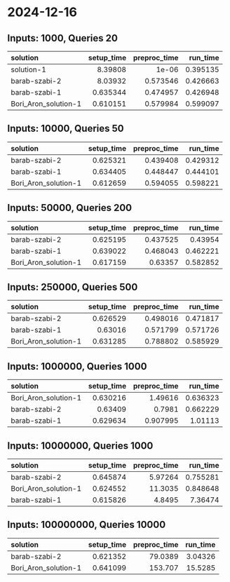 # 2024-12-16

## Inputs: 1000, Queries 20

| solution             |   setup_time |   preproc_time |   run_time |
|:---------------------|-------------:|---------------:|-----------:|
| solution-1           |     8.39808  |       1e-06    |   0.395135 |
| barab-szabi-2        |     8.03932  |       0.573546 |   0.426663 |
| barab-szabi-1        |     0.635344 |       0.474957 |   0.426948 |
| Bori_Aron_solution-1 |     0.610151 |       0.579984 |   0.599097 |

## Inputs: 10000, Queries 50

| solution             |   setup_time |   preproc_time |   run_time |
|:---------------------|-------------:|---------------:|-----------:|
| barab-szabi-2        |     0.625321 |       0.439408 |   0.429312 |
| barab-szabi-1        |     0.634405 |       0.448447 |   0.444101 |
| Bori_Aron_solution-1 |     0.612659 |       0.594055 |   0.598221 |

## Inputs: 50000, Queries 200

| solution             |   setup_time |   preproc_time |   run_time |
|:---------------------|-------------:|---------------:|-----------:|
| barab-szabi-2        |     0.625195 |       0.437525 |   0.43954  |
| barab-szabi-1        |     0.639022 |       0.468043 |   0.462221 |
| Bori_Aron_solution-1 |     0.617159 |       0.63357  |   0.582852 |

## Inputs: 250000, Queries 500

| solution             |   setup_time |   preproc_time |   run_time |
|:---------------------|-------------:|---------------:|-----------:|
| barab-szabi-2        |     0.626529 |       0.498016 |   0.471817 |
| barab-szabi-1        |     0.63016  |       0.571799 |   0.571726 |
| Bori_Aron_solution-1 |     0.631285 |       0.788802 |   0.585929 |

## Inputs: 1000000, Queries 1000

| solution             |   setup_time |   preproc_time |   run_time |
|:---------------------|-------------:|---------------:|-----------:|
| Bori_Aron_solution-1 |     0.630216 |       1.49616  |   0.636323 |
| barab-szabi-2        |     0.63409  |       0.7981   |   0.662229 |
| barab-szabi-1        |     0.629634 |       0.907995 |   1.01113  |

## Inputs: 10000000, Queries 1000

| solution             |   setup_time |   preproc_time |   run_time |
|:---------------------|-------------:|---------------:|-----------:|
| barab-szabi-2        |     0.645874 |        5.97264 |   0.755281 |
| Bori_Aron_solution-1 |     0.624552 |       11.3035  |   0.848648 |
| barab-szabi-1        |     0.615826 |        4.8495  |   7.36474  |

## Inputs: 100000000, Queries 10000

| solution             |   setup_time |   preproc_time |   run_time |
|:---------------------|-------------:|---------------:|-----------:|
| barab-szabi-2        |     0.621352 |        79.0389 |    3.04326 |
| Bori_Aron_solution-1 |     0.641099 |       153.707  |   15.5285  |